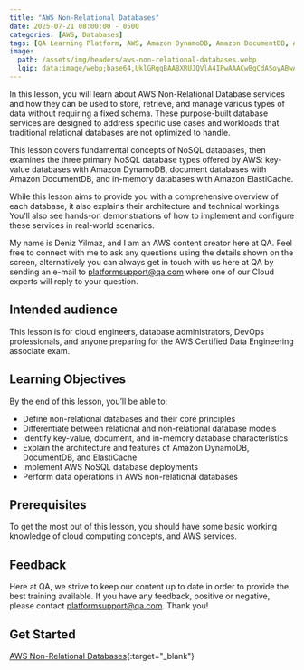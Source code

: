 ```yaml
---
title: "AWS Non-Relational Databases"
date: 2025-07-21 08:00:00 - 0500
categories: [AWS, Databases]
tags: [QA Learning Platform, AWS, Amazon DynamoDB, Amazon DocumentDB, Amazon ElastiCache]
image: 
  path: /assets/img/headers/aws-non-relational-databases.webp
  lqip: data:image/webp;base64,UklGRggBAABXRUJQVlA4IPwAAACwBgCdASoyABwAPs1UoUunpKMhs/ZqqPAZiWcA0UcsAwVh6WIDaMvYLgXIlZ/Cka2gAQRaeIKLH3FlA/MaAAD+9hkEA0G0/zy3TZpOZrbdiNYyiUBY2EULjfRPaUSPbhYjI3fdmCV7xFBb8PorY8rkXNhwDC9KEXW2fZ2fj7rhTupSVApLSSBq4iuzm/8G9I0IU6RyLqxamPvJmUQ+up+G54qEr0gcu6XSL2IPKV3sN/NHMsf6Bj27kbOsOqYJWLpXFgF39juK48lHNYtMzoMsGarcjhU+t9/QfpoGnuZiVs+5ECLJyZmUvIjTZygOpBgSTG+eSRgfKn3kAAA=
---
```


In this lesson, you will learn about AWS Non-Relational Database services and how they can be used to store, retrieve, and manage various types of data without requiring a fixed schema. These purpose-built database services are designed to address specific use cases and workloads that traditional relational databases are not optimized to handle.

This lesson covers fundamental concepts of NoSQL databases, then examines the three primary NoSQL database types offered by AWS: key-value databases with Amazon DynamoDB, document databases with Amazon DocumentDB, and in-memory databases with Amazon ElastiCache.

While this lesson aims to provide you with a comprehensive overview of each database, it also explains their architecture and technical workings. You’ll also see hands-on demonstrations of how to implement and configure these services in real-world scenarios.

My name is Deniz Yilmaz, and I am an AWS content creator here at QA. Feel free to connect with me to ask any questions using the details shown on the screen, alternatively you can always get in touch with us here at QA by sending an e-mail to platformsupport@qa.com where one of our Cloud experts will reply to your question.

## Intended audience  
This lesson is for cloud engineers, database administrators, DevOps professionals, and anyone preparing for the AWS Certified Data Engineering associate exam.

## Learning Objectives  
By the end of this lesson, you’ll be able to:  
- Define non-relational databases and their core principles 
- Differentiate between relational and non-relational database models 
- Identify key-value, document, and in-memory database characteristics 
- Explain the architecture and features of Amazon DynamoDB, DocumentDB, and ElastiCache 
- Implement AWS NoSQL database deployments 
- Perform data operations in AWS non-relational databases 

## Prerequisites  
To get the most out of this lesson, you should have some basic working knowledge of cloud computing concepts, and AWS services. 

## Feedback
Here at QA, we strive to keep our content up to date in order to provide the best training available. If you have any feedback, positive or negative, please contact platformsupport@qa.com. Thank you! 

## Get Started
[AWS Non-Relational Databases](https://platform.qa.com/course/aws-non-relational-databases-no-sql/lesson-1-introduction-and-learning-objectives/){:target="_blank"}